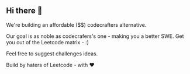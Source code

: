 ## Hi there 👋

We're building an affordable ($$) codecrafters alternative. 

Our goal is as noble as codecrafers's one - making you a better SWE.
Get you out of the Leetcode matrix - :)

Feel free to suggest challenges ideas.

Build by haters of Leetcode - with ❤️ 
